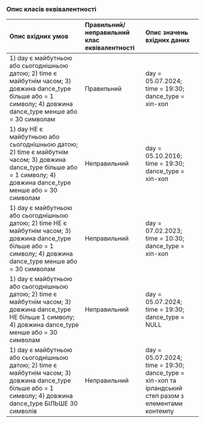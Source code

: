 ### Опис класів еквівалентності



|Опис вхідних умов   |Правильний/неправильний клас еквівалентності | Опис значень вхідних даних |
|:-    |:-                        |:-             |
|1) day є майбутньою або сьогоднішньою датою;  2) time є майбутнім часом;  3) довжина dance_type більше або = 1 символу; 4) довжина dance_type менше або = 30 символам |Правильний   | day = 05.07.2024; time = 19:30; dance_type = хіп-хоп |
|1) day НЕ є майбутньою або сьогоднішньою датою;  2) time є майбутнім часом;  3) довжина dance_type більше або = 1 символу; 4) довжина dance_type менше або = 30 символам |Неправильний   | day = 05.10.2016; time = 19:30; dance_type = хіп-хоп |
|1) day є майбутньою або сьогоднішньою датою;  2) time НЕ є майбутнім часом;  3) довжина dance_type більше або = 1 символу; 4) довжина dance_type менше або = 30 символам |Неправильний   | day = 07.02.2023; time = 10:30; dance_type = хіп-хоп |
|1) day є майбутньою або сьогоднішньою датою;  2) time є майбутнім часом;  3) довжина dance_type НЕ більше 1 символу; 4) довжина dance_type менше або = 30 символам |Неправильний   | day = 05.07.2024; time = 19:30; dance_type = NULL |
|1) day є майбутньою або сьогоднішньою датою;  2) time є майбутнім часом;  3) довжина dance_type більше або = 1 символу; 4) довжина dance_type БІЛЬШЕ 30 символів |Неправильний   | day = 05.07.2024; time = 19:30; dance_type = хіп-хоп та ірландський степ разом з елементами контемпу |
